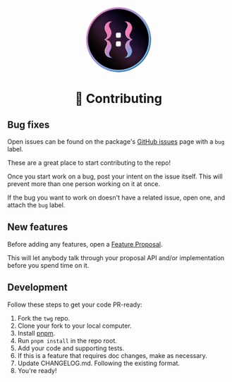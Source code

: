 <div align="center">
  <img src="./public/twg_logo.webp" alt="twg logo" width="150px" height="150px">
</div>

<h1 align="center">💎 Contributing</h1>

## Bug fixes

Open issues can be found on the package's [GitHub issues](https://github.com/hoangnhan2ka3/twg/issues?q=is%3Aopen+is%3Aissue+label%3Abug) page with a `bug` label.

These are a great place to start contributing to the repo!

Once you start work on a bug, post your intent on the issue itself. This will prevent more than one person working on it at once.

If the bug you want to work on doesn't have a related issue, open one, and attach the `bug` label.

## New features

Before adding any features, open a [Feature Proposal](https://github.com/hoangnhan2ka3/twg/issues/new/choose).

This will let anybody talk through your proposal API and/or implementation before you spend time on it.

## Development

Follow these steps to get your code PR-ready:

1. Fork the `twg` repo.
2. Clone your fork to your local computer.
3. Install [pnpm](https://pnpm.io/installation#using-corepack).
4. Run `pnpm install` in the repo root.
5. Add your code and supporting tests.
6. If this is a feature that requires doc changes, make as necessary.
7. Update CHANGELOG.md. Following the existing format.
8. You're ready!
